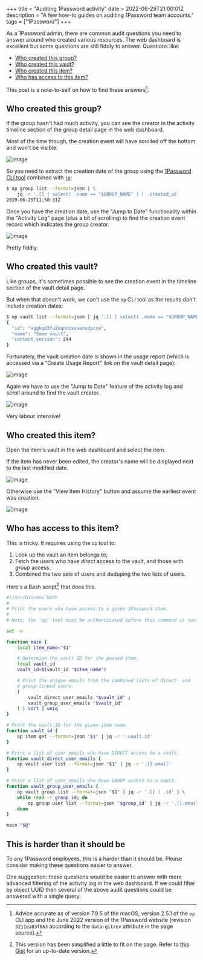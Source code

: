 +++
title = "Auditing 1Password activity"
date = 2022-06-29T21:00:01Z
description = "A few how-to guides on auditing 1Password team accounts."
tags = ["1Password"]
+++

<!-- INTRODUCTION -->

As a 1Password admin, there are common audit questions you need to answer around
who created various resources. The web dashboard is excellent but some questions
are still fiddly to answer. Questions like:

- [Who created this group?](#who-created-this-group)
- [Who created this vault?](#who-created-this-vault)
- [Who created this item?](#who-created-this-item)
- [Who has access to this item?](#who-has-access-to-this-item)

This post is a note-to-self on how to find these answers[^revision].

[^revision]:
    Advice accurate as of version 7.9.5 of the macOS, version 2.5.1 of the `op`
    CLI app and the June 2022 version of the 1Password website (revision
    `3211ea83f663` according to the `data-gitrev` attribute in the page source).

<!-- CONTENT -->

## Who created this group?

If the group hasn't had much activity, you can see the creator in the activity
timeline section of the group detail page in the web dashboard.

Most of the time though, the creation event will have scrolled off the bottom
and won't be visible:

![image](/images/screenshots/1pw-group-activity-sidebar.png)

So you need to extract the creation date of the group using the [1Password CLI
tool][op_cli] combined with [`jq`][jq]:

```bash
$ op group list --format=json | \
    jq -r '.[] | select( .name == "$GROUP_NAME" ) | .created_at'
2019-06-25T11:50:31Z
```

Once you have the creation date, use the "Jump to Date" functionality within the
"Activity Log" page (plus a bit of scrolling) to find the creation event record
which indicates the group creator.

![image](/images/screenshots/1pw-group-activity-item.png)

Pretty fiddly.

## Who created this vault?

Like groups, it's sometimes possible to see the creation event in the timeline
section of the vault detail page.

But when that doesn't work, we can't use the `op` CLI tool as the results don't
include creation dates:

```sh
$ op vault list --format=json | jq '.[] | select( .name == "$GROUP_NAME")'
{
  "id": "xggkqd3fu2nqndcxsxensdpcxe",
  "name": "Some vault",
  "content_version": 244
}
```

Fortunately, the vault creation date is shown in the usage report (which is
accessed via a "Create Usage Report" link on the vault detail page):

![image](/images/screenshots/1pw-vault-report.png)

Again we have to use the "Jump to Date" feature of the activity log and scroll
around to find the vault creator.

![image](/images/screenshots/1pw-vault-creation.png)

Very labour intensive!

## Who created this item?

Open the item's vault in the web dashboard and select the item.

If the item has never been edited, the creator's name will be displayed next to
the last modified date.

![image](/images/screenshots/1pw-item-detail.png)

Otherwise use the "View Item History" button and assume the earliest event was
creation.

![image](/images/screenshots/1pw-item-history.png)

## Who has access to this item?

This is tricky. It requires using the `op` tool to:

1. Look up the vault an item belongs to;
2. Fetch the users who have _direct_ access to the vault, and those with _group_
   access.
3. Combined the two sets of users and deduping the two lists of users.

Here's a Bash script[^bash_script] that does this.

[^bash_script]:
    This version has been simplified a little to fit on the page. Refer to [this
    Gist][gist_1pw_item_users] for an up-to-date version.

```bash
#!/usr/bin/env bash
#
# Print the users who have access to a given 1Password item.
#
# Note, the `op` tool must be authenticated before this command is run.

set -e

function main {
    local item_name="$1"

    # Determine the vault ID for the passed item.
    local vault_id
    vault_id=$(vault_id "$item_name")

    # Print the unique emails from the combined lists of direct- and
    # group-linked users.
    (
        vault_direct_user_emails "$vault_id" ;
        vault_group_user_emails "$vault_id"
    ) | sort | uniq
}

# Print the vault ID for the given item name.
function vault_id {
    op item get --format=json "$1" | jq -r '.vault.id'
}

# Print a list of user emails who have DIRECT access to a vault.
function vault_direct_user_emails {
    op vault user list --format=json "$1" | jq -r '.[].email'
}

# Print a list of user emails who have GROUP access to a vault.
function vault_group_user_emails {
    op vault group list --format=json "$1" | jq -r '.[] | .id' | \
    while read -r group_id; do
        op group user list --format=json "$group_id" | jq -r '.[].email';
    done
}

main "$@"
```

## This is harder than it should be

To any 1Password employees, this is a harder than it should be. Please consider
making these questions easier to answer.

One suggestion: these questions would be easier to answer with more advanced
filtering of the activity log in the web dashboard. If we could filter by object
UUID then several of the above audit questions could be answered with a single
query.

[op_cli]: https://developer.1password.com/docs/cli/v1/get-started/
[jq]: https://stedolan.github.io/jq/
[gist_1pw_item_users]:
  https://gist.github.com/codeinthehole/d6b35b56ad17d9f165f86d102caf0cd7

<!-- LITERATURE REVIEW

- Basic stuff: https://dev.to/merlier/1password-cli-script-24ol

- Bash wrapper script that caches session token:
  https://github.com/dcreemer/1pass

-->
